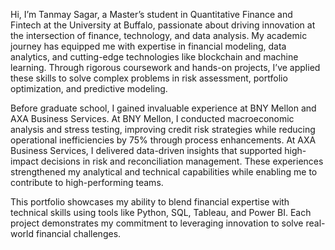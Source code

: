 Hi, I’m Tanmay Sagar, a Master’s student in Quantitative Finance and Fintech at the University at Buffalo, passionate about driving innovation at the intersection of finance, technology, and data analysis. My academic journey has equipped me with expertise in financial modeling, data analytics, and cutting-edge technologies like blockchain and machine learning. Through rigorous coursework and hands-on projects, I’ve applied these skills to solve complex problems in risk assessment, portfolio optimization, and predictive modeling.

Before graduate school, I gained invaluable experience at BNY Mellon and AXA Business Services. At BNY Mellon, I conducted macroeconomic analysis and stress testing, improving credit risk strategies while reducing operational inefficiencies by 75% through process enhancements. At AXA Business Services, I delivered data-driven insights that supported high-impact decisions in risk and reconciliation management. These experiences strengthened my analytical and technical capabilities while enabling me to contribute to high-performing teams.

This portfolio showcases my ability to blend financial expertise with technical skills using tools like Python, SQL, Tableau, and Power BI. Each project demonstrates my commitment to leveraging innovation to solve real-world financial challenges.
